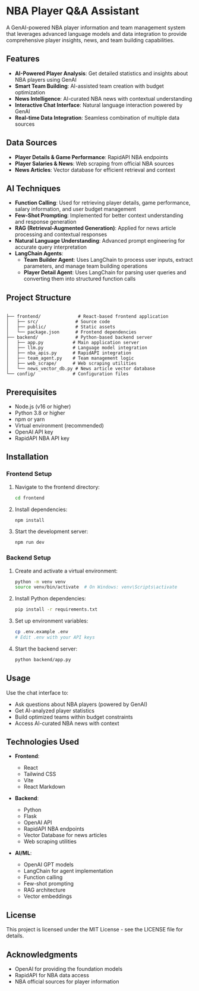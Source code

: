 # NBA Player Q&A Assistant

A GenAI-powered NBA player information and team management system that leverages advanced language models and data integration to provide comprehensive player insights, news, and team building capabilities.

## Features

- **AI-Powered Player Analysis**: Get detailed statistics and insights about NBA players using GenAI
- **Smart Team Building**: AI-assisted team creation with budget optimization
- **News Intelligence**: AI-curated NBA news with contextual understanding
- **Interactive Chat Interface**: Natural language interaction powered by GenAI
- **Real-time Data Integration**: Seamless combination of multiple data sources

## Data Sources

- **Player Details & Game Performance**: RapidAPI NBA endpoints
- **Player Salaries & News**: Web scraping from official NBA sources
- **News Articles**: Vector database for efficient retrieval and context

## AI Techniques

- **Function Calling**: Used for retrieving player details, game performance, salary information, and user budget management
- **Few-Shot Prompting**: Implemented for better context understanding and response generation
- **RAG (Retrieval-Augmented Generation)**: Applied for news article processing and contextual responses
- **Natural Language Understanding**: Advanced prompt engineering for accurate query interpretation
- **LangChain Agents**:
  - **Team Builder Agent**: Uses LangChain to process user inputs, extract parameters, and manage team building operations
  - **Player Detail Agent**: Uses LangChain for parsing user queries and converting them into structured function calls

## Project Structure

```

├── frontend/              # React-based frontend application
│   ├── src/              # Source code
│   ├── public/           # Static assets
│   └── package.json      # Frontend dependencies
├── backend/              # Python-based backend server
│   ├── app.py           # Main application server
│   ├── llm.py           # Language model integration
│   ├── nba_apis.py      # RapidAPI integration
│   ├── team_agent.py    # Team management logic
│   ├── web_scrape/      # Web scraping utilities
│   └── news_vector_db.py # News article vector database
└── config/              # Configuration files
```

## Prerequisites

- Node.js (v16 or higher)
- Python 3.8 or higher
- npm or yarn
- Virtual environment (recommended)
- OpenAI API key
- RapidAPI NBA API key

## Installation

### Frontend Setup

1. Navigate to the frontend directory:
   ```bash
   cd frontend
   ```

2. Install dependencies:
   ```bash
   npm install
   ```

3. Start the development server:
   ```bash
   npm run dev
   ```

### Backend Setup

1. Create and activate a virtual environment:
   ```bash
   python -m venv venv
   source venv/bin/activate  # On Windows: venv\Scripts\activate
   ```

2. Install Python dependencies:
   ```bash
   pip install -r requirements.txt
   ```

3. Set up environment variables:
   ```bash
   cp .env.example .env
   # Edit .env with your API keys
   ```

4. Start the backend server:
   ```bash
   python backend/app.py
   ```

## Usage
Use the chat interface to:
   - Ask questions about NBA players (powered by GenAI)
   - Get AI-analyzed player statistics
   - Build optimized teams within budget constraints
   - Access AI-curated NBA news with context

## Technologies Used

- **Frontend**:
  - React
  - Tailwind CSS
  - Vite
  - React Markdown

- **Backend**:
  - Python
  - Flask
  - OpenAI API
  - RapidAPI NBA endpoints
  - Vector Database for news articles
  - Web scraping utilities

- **AI/ML**:
  - OpenAI GPT models
  - LangChain for agent implementation
  - Function calling
  - Few-shot prompting
  - RAG architecture
  - Vector embeddings

## License

This project is licensed under the MIT License - see the LICENSE file for details.

## Acknowledgments

- OpenAI for providing the foundation models
- RapidAPI for NBA data access
- NBA official sources for player information